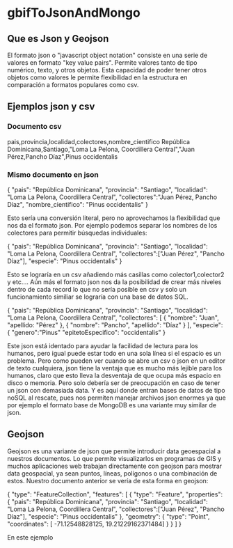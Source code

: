 # gbifToJsonAndMongo

## Que es Json y Geojson

El formato json o "javascript object notation" consiste en una serie de valores en formato "key value pairs". Permite valores tanto de tipo numérico, texto, y otros objetos. Esta capacidad de poder tener otros objetos como valores le permite flexibilidad en la estructura en comparación a formatos populares como csv.

## Ejemplos json y csv

### Documento csv
pais,provincia,localidad,colectores,nombre_cientifico
República Dominicana,Santiago,"Loma La Pelona, Coordillera Central","Juan Pérez,Pancho Díaz",Pinus occidentalis

### Mismo documento en json
{
  "pais": "República Dominicana",
  "provincia": "Santiago",
  "localidad": "Loma La Pelona, Coordillera Central",
  "collectores":"Juan Pérez, Pancho Díaz",
  "nombre_cientifico": "Pinus occidentalis"
 }
 
 Esto sería una conversión literal, pero no aprovechamos la flexibilidad que nos da el formato json. Por ejemplo podemos separar los nombres de los colectores para permitir búsquedas individuales:
 
 {
  "pais": "República Dominicana",
  "provincia": "Santiago",
  "localidad": "Loma La Pelona, Coordillera Central",
  "collectores":["Juan Pérez", "Pancho Díaz"],
  "especie": "Pinus occidentalis"
 }
 
 Esto se lograría en un csv añadiendo más casillas como colector1,colector2 y etc....
 Aún más el formato json nos da la posibilidad de crear más niveles dentro de cada record lo que no sería posible en csv y solo un funcionamiento similiar se lograría con una base de datos SQL.
 
 {
  "pais": "República Dominicana",
  "provincia": "Santiago",
  "localidad": "Loma La Pelona, Coordillera Central",
  "collectores": [
    {
      "nombre": "Juan",
      "apellido: "Pérez"
     },
     {
      "nombre": "Pancho",
      "apellido": "Díaz"
     }
  ],
  "especie": {
    "genero":"Pinus"
    "epitetoEspecifico": "occidentalis"
 }
 
 Este json está identado para ayudar la facilidad de lectura para los humanos, pero igual puede estar todo en una sola línea si el espacio es un problema. Pero como pueden ver cuando se abre un csv o json en un editor de texto cualquiera, json tiene la ventaja que es mucho más lejible para los humanos, claro que esto lleva la desventaja de que ocupa más espacio en disco o memoria. Pero solo debería ser de preocupación en caso de tener un json con demasiada data. Y es aquí donde entran bases de datos de tipo noSQL al rescate, pues nos permiten manejar archivos json enormes ya que por ejemplo el formato base de MongoDB es una variante muy similar de json.
 
## Geojson

Geojson es una variante de json que permite introducir data geoespacial a nuestros documentos. Lo que permite visualizarlos en programas de GIS y muchos aplicaciones web trabajan directamente con geojson para mostrar data geospacial, ya sean puntos, líneas, polígonos o una combinación de estos. Nuestro documento anterior se vería de esta forma en geojson:

{
  "type": "FeatureCollection",
  "features": [
    {
      "type": "Feature",
      "properties": {
        "pais": "República Dominicana",
        "provincia": "Santiago",
        "localidad": "Loma La Pelona, Coordillera Central",
        "collectores":["Juan Pérez", "Pancho Díaz"],
        "especie": "Pinus occidentalis"
      },
      "geometry": {
        "type": "Point",
        "coordinates": [ -71.12548828125, 19.21229162371484]
      }
    }
  ]
}

En este ejemplo
